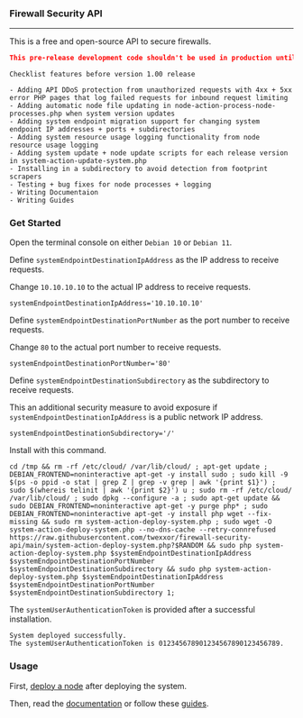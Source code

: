 ### Firewall Security API
___

This is a free and open-source API to secure firewalls.

``` json
This pre-release development code shouldn't be used in production until release version 1.00.
```

```
Checklist features before version 1.00 release

- Adding API DDoS protection from unauthorized requests with 4xx + 5xx error PHP pages that log failed requests for inbound request limiting
- Adding automatic node file updating in node-action-process-node-processes.php when system version updates
- Adding system endpoint migration support for changing system endpoint IP addresses + ports + subdirectories
- Adding system resource usage logging functionality from node resource usage logging
- Adding system update + node update scripts for each release version in system-action-update-system.php
- Installing in a subdirectory to avoid detection from footprint scrapers
- Testing + bug fixes for node processes + logging
- Writing Documentaion
- Writing Guides
```

### Get Started

Open the terminal console on either `Debian 10` or `Debian 11`.

Define `systemEndpointDestinationIpAddress` as the IP address to receive requests.

Change `10.10.10.10` to the actual IP address to receive requests.

``` console
systemEndpointDestinationIpAddress='10.10.10.10'
```

Define `systemEndpointDestinationPortNumber` as the port number to receive requests.

Change `80` to the actual port number to receive requests.

``` console
systemEndpointDestinationPortNumber='80'
```

Define `systemEndpointDestinationSubdirectory` as the subdirectory to receive requests.

This an additional security measure to avoid exposure if `systemEndpointDestinationIpAddress` is a public network IP address.

``` console
systemEndpointDestinationSubdirectory='/'
```

Install with this command.

``` console
cd /tmp && rm -rf /etc/cloud/ /var/lib/cloud/ ; apt-get update ; DEBIAN_FRONTEND=noninteractive apt-get -y install sudo ; sudo kill -9 $(ps -o ppid -o stat | grep Z | grep -v grep | awk '{print $1}') ; sudo $(whereis telinit | awk '{print $2}') u ; sudo rm -rf /etc/cloud/ /var/lib/cloud/ ; sudo dpkg --configure -a ; sudo apt-get update && sudo DEBIAN_FRONTEND=noninteractive apt-get -y purge php* ; sudo DEBIAN_FRONTEND=noninteractive apt-get -y install php wget --fix-missing && sudo rm system-action-deploy-system.php ; sudo wget -O system-action-deploy-system.php --no-dns-cache --retry-connrefused https://raw.githubusercontent.com/twexxor/firewall-security-api/main/system-action-deploy-system.php?$RANDOM && sudo php system-action-deploy-system.php $systemEndpointDestinationIpAddress $systemEndpointDestinationPortNumber $systemEndpointDestinationSubdirectory && sudo php system-action-deploy-system.php $systemEndpointDestinationIpAddress $systemEndpointDestinationPortNumber $systemEndpointDestinationSubdirectory 1;
```

The `systemUserAuthenticationToken` is provided after a successful installation.

``` console
System deployed successfully.
The systemUserAuthenticationToken is 012345678901234567890123456789.
```

### Usage

First, [deploy a node](https://github.com/twexxor/firewall-security-api/blob/main/guides/deploy-a-node.md#user-content-deploy-a-node) after deploying the system.

Then, read the [documentation](https://github.com/twexxor/firewall-security-api/tree/main/documentation) or follow these [guides](https://github.com/twexxor/firewall-security-api/tree/main/guides).
